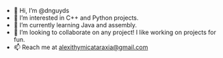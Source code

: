 - 👋 Hi, I’m @dnguyds
- 👀 I’m interested in C++ and Python projects.
- 🌱 I’m currently learning Java and assembly.
- 💞️ I’m looking to collaborate on any project! I like working on projects for fun.
- 📫 Reach me at alexithymicataraxia@gmail.com

<!---
dnguyds/dnguyds is a ✨ special ✨ repository because its `README.md` (this file) appears on your GitHub profile.
You can click the Preview link to take a look at your changes.
--->
